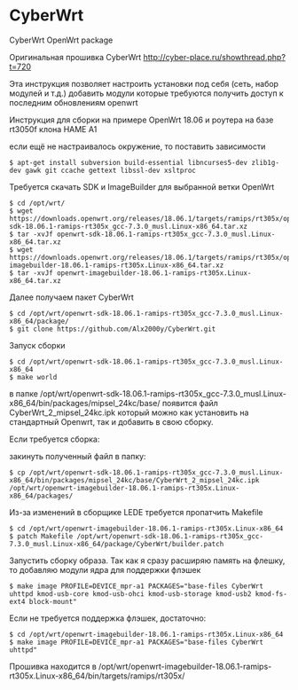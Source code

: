 # CyberWrt
CyberWrt OpenWrt package 

Оригинальная прошивка CyberWrt http://cyber-place.ru/showthread.php?t=720

Эта инструкция позволяет настроить установки под себя (сеть, набор модулей и т.д.)
добавить модули которые требуются
получить доступ к последним обновлениям openwrt


Инструкция для сборки на примере OpenWrt 18.06 и роутера на базе rt3050f клона HAME A1

если ещё не настраивалось окружение, то поставить зависимости
```
$ apt-get install subversion build-essential libncurses5-dev zlib1g-dev gawk git ccache gettext libssl-dev xsltproc
```
Требуется скачать SDK и ImageBuilder для выбранной ветки OpenWrt
```
$ cd /opt/wrt/
$ wget https://downloads.openwrt.org/releases/18.06.1/targets/ramips/rt305x/openwrt-sdk-18.06.1-ramips-rt305x_gcc-7.3.0_musl.Linux-x86_64.tar.xz
$ tar -xvJf openwrt-sdk-18.06.1-ramips-rt305x_gcc-7.3.0_musl.Linux-x86_64.tar.xz
$ wget https://downloads.openwrt.org/releases/18.06.1/targets/ramips/rt305x/openwrt-imagebuilder-18.06.1-ramips-rt305x.Linux-x86_64.tar.xz
$ tar -xvJf openwrt-imagebuilder-18.06.1-ramips-rt305x.Linux-x86_64.tar.xz
```
Далее получаем пакет CyberWrt
```
$ cd /opt/wrt/openwrt-sdk-18.06.1-ramips-rt305x_gcc-7.3.0_musl.Linux-x86_64/package/
$ git clone https://github.com/Alx2000y/CyberWrt.git
```
Запуск сборки
```
$ cd /opt/wrt/openwrt-sdk-18.06.1-ramips-rt305x_gcc-7.3.0_musl.Linux-x86_64
$ make world
```
в папке /opt/wrt/openwrt-sdk-18.06.1-ramips-rt305x_gcc-7.3.0_musl.Linux-x86_64/bin/packages/mipsel_24kc/base/ появится файл CyberWrt_2_mipsel_24kc.ipk который можно как установить на стандартный Openwrt, так и добавить в свою сборку.

Если требуется сборка:

закинуть полученный файл в папку:
```
$ cp /opt/wrt/openwrt-sdk-18.06.1-ramips-rt305x_gcc-7.3.0_musl.Linux-x86_64/bin/packages/mipsel_24kc/base/CyberWrt_2_mipsel_24kc.ipk /opt/wrt/openwrt-imagebuilder-18.06.1-ramips-rt305x.Linux-x86_64/packages/
```
Из-за изменений в сборщике LEDE требуется пропатчить Makefile 
```
$ cd /opt/wrt/openwrt-imagebuilder-18.06.1-ramips-rt305x.Linux-x86_64
$ patch Makefile /opt/wrt/openwrt-sdk-18.06.1-ramips-rt305x_gcc-7.3.0_musl.Linux-x86_64/package/CyberWrt/builder.patch
```
Запустить сборку образа. Так как я сразу расширяю память на флешку, то добавляю модули ядра для поддержки флэшек
```
$ make image PROFILE=DEVICE_mpr-a1 PACKAGES="base-files CyberWrt uhttpd kmod-usb-core kmod-usb-ohci kmod-usb-storage kmod-usb2 kmod-fs-ext4 block-mount"
```

Если не требуется поддержка флэшек, достаточно:
```
$ cd /opt/wrt/openwrt-imagebuilder-18.06.1-ramips-rt305x.Linux-x86_64
$ make image PROFILE=DEVICE_mpr-a1 PACKAGES="base-files CyberWrt uhttpd"
```

Прошивка находится в /opt/wrt/openwrt-imagebuilder-18.06.1-ramips-rt305x.Linux-x86_64/bin/targets/ramips/rt305x/


